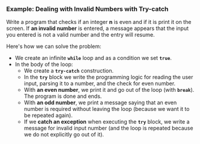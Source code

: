 ### Example: Dealing with Invalid Numbers with Try-catch

Write a program that checks if an integer **n** is even and if it is print it on the screen. If **an invalid number** is entered, a message appears that the input you entered is not a valid number and the entry will resume.

Here's how we can solve the problem:

   * We create an infinite **`while`** loop and as a condition we set **`true`**.
   * In the body of the loop:
      * We create a **`try-catch`** construction.
      * In the **`try`** block we write the programming logic for reading the user input, parsing it to a number, and the check for even number.
      * With **an even number**, we print it and go out of the loop (with **`break`**). The program is done and ends.
      * With **an odd number**, we print a message saying that an even number is required without leaving the loop (because we want it to be repeated again).
      * If we **catch an exception** when executing the **`try`** block, we write a message for invalid input number (and the loop is repeated because we do not explicitly go out of it).
